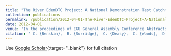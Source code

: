 ```yaml
---
title: "The River EdenDTC Project: A National Demonstration Test Catchment"
collection: publications
permalink: /publication/2012-04-01-The-River-EdenDTC-Project-A-National-Demonstration-Test-Catchment
date: 2012-04-01
venue: 'In the proceedings of EGU General Assembly Conference Abstracts'
citation: ' C. {Benskin},  B. {Surridge},  C. {Deasy},  C. {Woods},  D. {Rimmer},  E. {Lees},  G. {Owens},  J. {Jonczyk},  J. {Quinton},  M. {Wilkinson}, &quot;The River EdenDTC Project: A National Demonstration Test Catchment.&quot; In the proceedings of EGU General Assembly Conference Abstracts, 2012.'
---
```

Use [Google Scholar](https://scholar.google.com/scholar?q=The+River+EdenDTC+Project:+A+National+Demonstration+Test+Catchment){:target="_blank"} for full citation